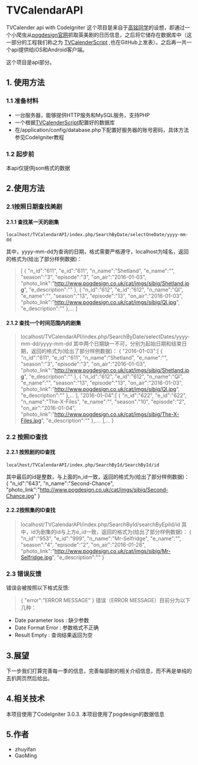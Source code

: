 # TVCalendarAPI
TVCalender api with CodeIgniter
这个项目是来自于<a href="https://github.com/Everyb0dyLies">高铭同学</a>的设想，即通过一个小爬虫从<a href="http://www.pogdesign.co.uk/cat/">pogdesign官网</a>抓取英美剧的日历信息，之后将它储存在数据库中（这一部分的工程我们称之为 <a href="https://github.com/zhuyf8899/TVCalenderScript">TVCalenderScript</a> ,也在GitHub上发表）。之后再一共一个api提供给iOS和Android客户端。

这个项目是api部分。
## 1. 使用方法
### 1.1 准备材料
+ 一台服务器，能够提供HTTP服务和MySQL服务，支持PHP
+ 一个根据<a href="https://github.com/zhuyf8899/TVCalenderScript">TVCalenderScript</a>配置好的数据库
+ 在/application/config/database.php下配置好服务器的账号密码，具体方法参见CodeIgniter教程
### 1.2 起步前
本api仅提供json格式的数据

## 2.使用方法
### 2.1按照日期查找美剧
#### 2.1.1 查找某一天的剧集
    localhost/TVCalendarAPI/index.php/SearchByDate/selectOneDate/yyyy-mm-dd
其中，yyyy-mm-dd为查询的日期，格式需要严格遵守，localhost为域名，返回的格式为(给出了部分样例数据)：
>	[
>	    {
>	        "n_id":"611",
>	        "e_id":"611",
>	        "n_name":"Shetland",
>	        "e_name":"",
>	        "season":"3",
>	        "episode":"3",
>	        "on_air":"2016-01-03",
>	        "photo_link":"http://www.pogdesign.co.uk/cat/imgs/sibig/Shetland.jpg",
>	        "e_description":""
>	    },
>	    {
>	        "n_id":"612",
>	        "e_id":"612",
>	        "n_name":"QI",
>	        "e_name":"",
>	        "season":"13",
>	        "episode":"13",
>	        "on_air":"2016-01-03",
>	        "photo_link":"http://www.pogdesign.co.uk/cat/imgs/sibig/QI.jpg",
>	        "e_description":""
>	    },...
>   ]
#### 2.1.2 查找一个时间范围内的剧集
>	localhost/TVCalendarAPI/index.php/SearchByDate/selectDates/yyyy-mm-dd/yyyy-mm-dd
其中两个日期缺一不可，分别为起始日期和结束日期，返回的格式为(给出了部分样例数据)：
>	{
>	    "2016-01-03":[
>	        {
>	            "n_id":"611",
>	            "e_id":"611",
>	            "n_name":"Shetland",
>	            "e_name":"",
>	            "season":"3",
>	            "episode":"3",
>	            "on_air":"2016-01-03",
>	            "photo_link":"http://www.pogdesign.co.uk/cat/imgs/sibig/Shetland.jpg",
>	            "e_description":""
>	        },
>	        {
>	            "n_id":"612",
>	            "e_id":"612",
>	            "n_name":"QI",
>	            "e_name":"",
>	            "season":"13",
>	            "episode":"13",
>	            "on_air":"2016-01-03",
>	            "photo_link":"http://www.pogdesign.co.uk/cat/imgs/sibig/QI.jpg",
>	            "e_description":""
>	        },...
>	    ],
>	    "2016-01-04":[
>	        {
>	            "n_id":"622",
>	            "e_id":"622",
>	            "n_name":"The-X-Files",
>	            "e_name":"",
>	            "season":"10",
>	            "episode":"2",
>	            "on_air":"2016-01-04",
>	            "photo_link":"http://www.pogdesign.co.uk/cat/imgs/sibig/The-X-Files.jpg",
>	            "e_description":""
>	        },....
>	    ],...
>	}
### 2.2 按照ID查找
#### 2.2.1 按照剧的ID查找
	localhost/TVCalendarAPI/index.php/SearchById/SearchById/id
其中最后的id是整数，与上面的n_id一致，返回的格式为(给出了部分样例数据)：
	{
	    "n_id":"643",
	    "n_name":"Second-Chance",
	    "photo_link":"http://www.pogdesign.co.uk/cat/imgs/sibig/Second-Chance.jpg"
	}
#### 2.2.2按照集的ID查找
>	localhost/TVCalendarAPI/index.php/SearchById/searchByEpiId/id
其中，id为剧集的id与上方e_id一致，返回的格式为(给出了部分样例数据)：
>	{
>	    "n_id":"953",
>	    "e_id":"999",
>	    "n_name":"Mr-Selfridge",
>	    "e_name":"",
>	    "season":"4",
>	    "episode":"2",
>	    "on_air":"2016-01-28",
>	    "photo_link":"http://www.pogdesign.co.uk/cat/imgs/sibig/Mr-Selfridge.jpg",
>	    "e_description":""
>	}
### 2.3 错误反馈
错误会被按照以下格式反馈:
>	{
>   	 "error":"ERROR MESSAGE"
>	}
错误（ERROR MESSAGE）目前分为以下几种：
+ Date parameter loss : 缺少参数
+ Date Format Error : 参数格式不正确
+ Result Empty : 查询结果返回为空

## 3.展望
下一步我们打算完善每一季的信息，完善每部剧的相关介绍信息，而不再是单纯的去扒网页然后给出。
## 4.相关技术
本项目使用了CodeIgniter 3.0.3.
本项目使用了pogdesign的数据信息
## 5.作者
+ zhuyifan
+ GaoMing